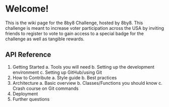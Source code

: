 # Welcome!
This is the wiki page for the 8by8 Challenge, hosted by 8by8. This challenge is meant to increase voter participation across the USA by inviting friends to register to vote to gain access to a special badge for the challenge as well as tangible rewards.

## API Reference
1. Getting Started
	a. Tools you will need
	b. Setting up the development environment
	c. Setting up GitHub/using Git
2. How to Contribute
	a. Style guide
	b. Best practices
3. Architecture
	a. Basic overview
	b. Classes/Functions you should know
	c. Crash course on Git commands
4. Deployment
5. Further questions





<!--stackedit_data:
eyJoaXN0b3J5IjpbMTkyMjE4MDEyNCwxODM4MTQ5NDA1LC0zMz
U1NjY5MzAsMjAyNTA3NDQ4OCwtMzUwNzk4NjEzLDE1NDU2ODQx
MTksLTEzOTc2ODE4NjFdfQ==
-->
